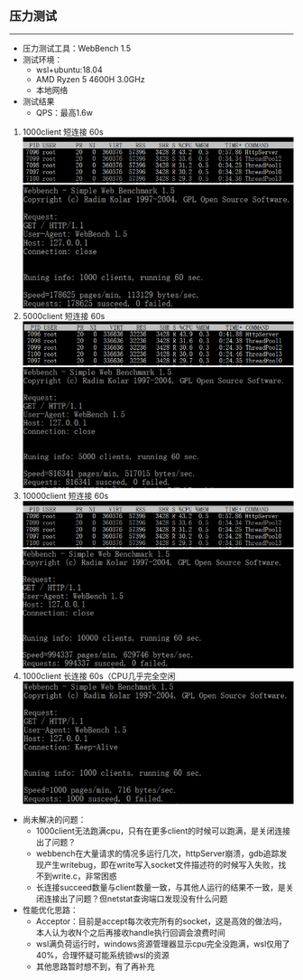## 压力测试
___
* 压力测试工具：WebBench 1.5  
* 测试环境：
  * wsl+ubuntu:18.04  
  * AMD Ryzen 5 4600H 3.0GHz  
  * 本地网络
* 测试结果
  * QPS：最高1.6w
1. 1000client 短连接 60s
  ![](pic/10000_60s_s_top.png)
  ![](pic/1000_60s_s.png)
2. 5000client 短连接 60s
  ![](pic/5000_60s_s_top.png)
  ![](pic/5000_60s_s.png)
3. 10000client 短连接 60s
  ![](pic/10000_60s_s_top.png)
  ![](pic/10000_60s_s.png)
4. 1000client 长连接 60s（CPU几乎完全空闲
   ![](pic/1000_60s_l.png)

* 尚未解决的问题：
  * 1000client无法跑满cpu，只有在更多client的时候可以跑满，是关闭连接出了问题？
  * webbench在大量请求的情况多运行几次，httpServer崩溃，gdb追踪发现产生writebug，即在write写入socket文件描述符的时候写入失败，找不到write.c，非常困惑
  * 长连接succeed数量与client数量一致，与其他人运行的结果不一致，是关闭连接出了问题？但netstat查询端口发现没有什么问题
* 性能优化思路：
  * Acceptor：目前是accept每次收完所有的socket，这是高效的做法吗，本人认为收N个之后再接收handle执行回调会浪费时间
  * wsl满负荷运行时，windows资源管理器显示cpu完全没跑满，wsl仅用了40%，合理怀疑可能系统锁wsl的资源
  * 其他思路暂时想不到，有了再补充